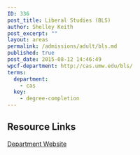 ```yaml
---
ID: 336
post_title: Liberal Studies (BLS)
author: Shelley Keith
post_excerpt: ""
layout: areas
permalink: /admissions/adult/bls.md
published: true
post_date: 2015-08-12 14:46:49
wpcf-department: http://cas.umw.edu/bls/
terms:
  department:
    - cas
  key:
    - degree-completion
---
```


<!-- Types Custom Fields: -->

<!-- resource-links -->
## Resource Links

<!-- department -->
[Department Website](http://cas.umw.edu/bls/)

<!-- End department -->

<!-- End resource-links -->

<!-- End Types Custom Fields -->